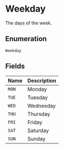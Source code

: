 <!-- Optimized: 2025-10-06 -->
<!-- RPM: 1.6.2.1.1.6.2.1_weekday_20251006 -->
<!-- Session: E2E RPM DNA Application -->
<!-- AOM: RND (Reggie & Dro) -->
<!-- COI: TECHNOLOGY -->
<!-- RPM: HIGH -->
<!-- ACTION: BUILD -->

# Weekday

The days of the week.

## Enumeration

`Weekday`

## Fields

| Name | Description |
|  --- | --- |
| `MON` | Monday |
| `TUE` | Tuesday |
| `WED` | Wednesday |
| `THU` | Thursday |
| `FRI` | Friday |
| `SAT` | Saturday |
| `SUN` | Sunday |
